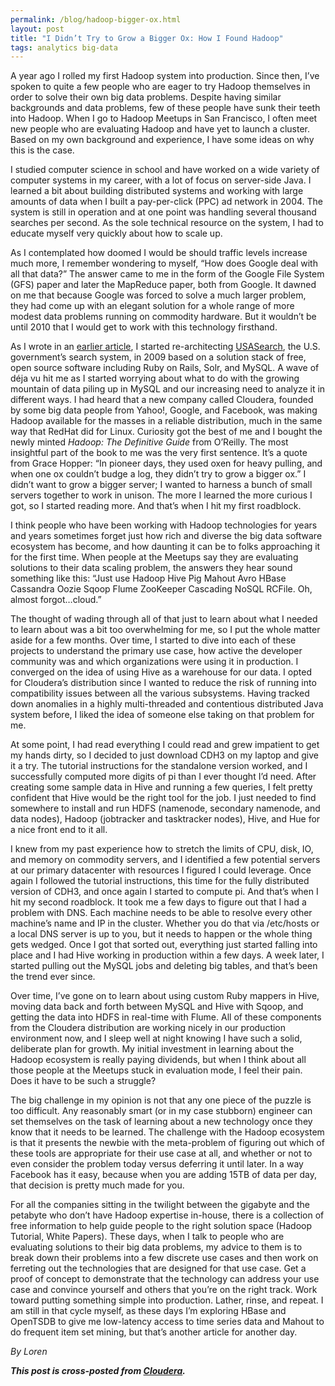 ```yaml
---
permalink: /blog/hadoop-bigger-ox.html
layout: post
title: "I Didn’t Try to Grow a Bigger Ox: How I Found Hadoop"
tags: analytics big-data
---
```

<p>A year ago I rolled my first Hadoop system into production. Since then, I&#8217;ve spoken to quite a few people who are eager to try Hadoop themselves in order to solve their own big data problems. Despite having similar backgrounds and data problems, few of these people have sunk their teeth into Hadoop. When I go to Hadoop Meetups in San Francisco, I often meet new people who are evaluating Hadoop and have yet to launch a cluster. Based on my own background and experience, I have some ideas on why this is the case.</p>
<p>I studied computer science in school and have worked on a wide variety of computer systems in my career, with a lot of focus on server-side Java. I learned a bit about building distributed systems and working with large amounts of data when I built a pay-per-click (PPC) ad network in 2004. The system is still in operation and at one point was handling several thousand searches per second. As the sole technical resource on the system, I had to educate myself very quickly about how to scale up.</p>
<p>As I contemplated how doomed I would be should traffic levels increase much more, I remember wondering to myself, &#8220;How does Google deal with all that data?&#8221; The answer came to me in the form of the Google File System (GFS) paper and later the MapReduce paper, both from Google. It dawned on me that because Google was forced to solve a much larger problem, they had come up with an elegant solution for a whole range of more modest data problems running on commodity hardware. But it wouldn&#8217;t be until 2010 that I would get to work with this technology firsthand.</p>
<p>As I wrote in an <a href="/blog/adopting-apache-hadoop-in-the-federal-government.html" target="_blank">earlier article</a>, I started re-architecting <a href="http://usasearch.howto.gov">USASearch</a>, the U.S. government&#8217;s search system, in 2009 based on a solution stack of free, open source software including Ruby on Rails, Solr, and MySQL. A wave of déja vu hit me as I started worrying about what to do with the growing mountain of data piling up in MySQL and our increasing need to analyze it in different ways. I had heard that a new company called Cloudera, founded by some big data people from Yahoo!, Google, and Facebook, was making Hadoop available for the masses in a reliable distribution, much in the same way that RedHat did for Linux. Curiosity got the best of me and I bought the newly minted <em>Hadoop: The Definitive Guide</em> from O&#8217;Reilly. The most insightful part of the book to me was the very first sentence. It&#8217;s a quote from Grace Hopper: &#8220;In pioneer days, they used oxen for heavy pulling, and when one ox couldn&#8217;t budge a log, they didn&#8217;t try to grow a bigger ox.&#8221; I didn&#8217;t want to grow a bigger server; I wanted to harness a bunch of small servers together to work in unison. The more I learned the more curious I got, so I started reading more. And that&#8217;s when I hit my first roadblock.</p>
<p>I think people who have been working with Hadoop technologies for years and years sometimes forget just how rich and diverse the big data software ecosystem has become, and how daunting it can be to folks approaching it for the first time. When people at the Meetups say they are evaluating solutions to their data scaling problem, the answers they hear sound something like this: &#8220;Just use Hadoop Hive Pig Mahout Avro HBase Cassandra Oozie Sqoop Flume ZooKeeper Cascading NoSQL RCFile. Oh, almost forgot…cloud.&#8221;</p>
<p>The thought of wading through all of that just to learn about what I needed to learn about was a bit too overwhelming for me, so I put the whole matter aside for a few months. Over time, I started to dive into each of these projects to understand the primary use case, how active the developer community was and which organizations were using it in production. I converged on the idea of using Hive as a warehouse for our data. I opted for Cloudera&#8217;s distribution since I wanted to reduce the risk of running into compatibility issues between all the various subsystems. Having tracked down anomalies in a highly multi-threaded and contentious distributed Java system before, I liked the idea of someone else taking on that problem for me.</p>
<p>At some point, I had read everything I could read and grew impatient to get my hands dirty, so I decided to just download CDH3 on my laptop and give it a try. The tutorial instructions for the standalone version worked, and I successfully computed more digits of pi than I ever thought I&#8217;d need. After creating some sample data in Hive and running a few queries, I felt pretty confident that Hive would be the right tool for the job. I just needed to find somewhere to install and run HDFS (namenode, secondary namenode, and data nodes), Hadoop (jobtracker and tasktracker nodes), Hive, and Hue for a nice front end to it all.</p>
<p>I knew from my past experience how to stretch the limits of CPU, disk, IO, and memory on commodity servers, and I identified a few potential servers at our primary datacenter with resources I figured I could leverage. Once again I followed the tutorial instructions, this time for the fully distributed version of CDH3, and once again I started to compute pi. And that&#8217;s when I hit my second roadblock. It took me a few days to figure out that I had a problem with DNS. Each machine needs to be able to resolve every other machine&#8217;s name and IP in the cluster. Whether you do that via /etc/hosts or a local DNS server is up to you, but it needs to happen or the whole thing gets wedged. Once I got that sorted out, everything just started falling into place and I had Hive working in production within a few days. A week later, I started pulling out the MySQL jobs and deleting big tables, and that&#8217;s been the trend ever since.</p>
<p>Over time, I&#8217;ve gone on to learn about using custom Ruby mappers in Hive, moving data back and forth between MySQL and Hive with Sqoop, and getting the data into HDFS in real-time with Flume. All of these components from the Cloudera distribution are working nicely in our production environment now, and I sleep well at night knowing I have such a solid, deliberate plan for growth. My initial investment in learning about the Hadoop ecosystem is really paying dividends, but when I think about all those people at the Meetups stuck in evaluation mode, I feel their pain. Does it have to be such a struggle?</p>
<p>The big challenge in my opinion is not that any one piece of the puzzle is too difficult. Any reasonably smart (or in my case stubborn) engineer can set themselves on the task of learning about a new technology once they know that it needs to be learned. The challenge with the Hadoop ecosystem is that it presents the newbie with the meta-problem of figuring out which of these tools are appropriate for their use case at all, and whether or not to even consider the problem today versus deferring it until later. In a way Facebook has it easy, because when you are adding 15TB of data per day, that decision is pretty much made for you.</p>
<p>For all the companies sitting in the twilight between the gigabyte and the petabyte who don&#8217;t have Hadoop expertise in-house, there is a collection of free information to help guide people to the right solution space (Hadoop Tutorial, White Papers). These days, when I talk to people who are evaluating solutions to their big data problems, my advice to them is to break down their problems into a few discrete use cases and then work on ferreting out the technologies that are designed for that use case. Get a proof of concept to demonstrate that the technology can address your use case and convince yourself and others that you&#8217;re on the right track. Work toward putting something simple into production. Lather, rinse, and repeat. I am still in that cycle myself, as these days I&#8217;m exploring HBase and OpenTSDB to give me low-latency access to time series data and Mahout to do frequent item set mining, but that&#8217;s another article for another day.</p>
<p><em>By Loren</em></p>
<p><em><strong>This post is cross-posted from <a href="http://www.cloudera.com/blog/2011/12/how-i-found-hadoop/">Cloudera</a>.</strong></em></p>
